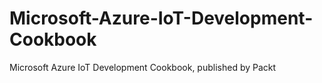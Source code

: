 # Microsoft-Azure-IoT-Development-Cookbook
Microsoft Azure IoT Development Cookbook, published by Packt

